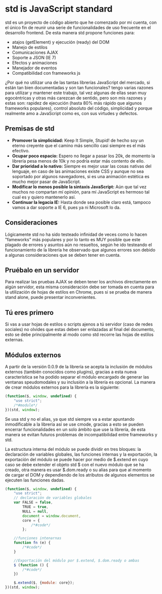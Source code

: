 # std is JavaScript standard #
std es un proyecto de código abierto que he comenzado por mi cuenta, con el único fin de reunir una serie de funcionalidades de uso frecuente en el desarrollo frontend. De esta manera std propone funciones para:

* atajos (getElement) y ejecución (ready) del DOM
* Manejo de estilos
* Comunicaciones AJAX
* Soporte a JSON (IE 7)
* Efectos y animaciones
* Manejador de eventos
* Compatibilidad con frameworks js

¿Por qué no utilizar una de las tantas librerías JavaScript del mercado, si están tan bien documentadas y son tan funcionales? tengo varias razones para utilizar y mantener este trabajo, tal vez algunas de ellas sean muy egocéntricas y otras más carezcan de sentido, pero son mis razones y estas son: rapidez de ejecución (hasta 80% más rápido que algunos frameworks populares), control absoluto del código, simplicidad y porque realmente amo a JavaScript como es, con sus virtudes y defectos.

## Premisas de std ##
* **Promover la simplicidad:** Keep It Simple, Stupid! de hecho soy un eterno creyente que el camino más sencillo casi siempre es el más efectivo.
* **Ocupar poco espacio:** Espero no llegar a pasar los 20k, de momento la librería pesa menos de 10k y no podría estar más contento de ello.
* **Dar prioridad a lo nativo:** Siempre es mejor usar las cosas nativas del lenguaje, en caso de las animaciones existe CSS y aunque no sea soportado por algunos navegadores, si es una animación estética es mucho mejor pasar de JavaScript.
* **Modificar lo menos posible la sintaxis JavaScript:** Aún que tal vez muchos no compartan mí opinión, para mí JavaScript es hermoso tal cual es y quiero mantenerlo así.
* **Continuar la legacía IE:** Hasta donde sea posible claro está, tampoco vamos a dar soporte a IE 6, pues ya ni Microsoft lo da.

## Consideraciones ##
Lógicamente std no ha sido testeado infinidad de veces como lo hacen "fameworks" más populares y por lo tanto es MUY posible que este plagado de errores y asuntos aún no resueltos, según he ido testeando el funcionamiento de la librería he observado que algunos errores son debido a algunas consideraciones que se deben tener en cuenta.

## Pruébalo en un servidor ##
Para realizar las pruebas AJAX se deben tener los archivos directamente en algún servidor, esta misma consideración debe ser tomada en cuenta para la utilización de hojas de estilos en Chrome, pues si se prueba de manera stand alone, puede presentar inconvenientes.

## Tú eres primero ##
Si vas a usar hojas de estilos o scripts ajenos a tú servidor (caso de redes sociales) no olvides que estas deben ser enlazadas al final del documento, esto se debe principalmente al modo como std recorre las hojas de estilos externas.

## Módulos externos ##
A partir de la versión 0.0.9 de la librería se acepta la inclusión de módulos externos (también conocidos como plugins), gracias a esta nueva característica se ha podido separar el módulo encargado de generar las ventanas speudomodales y su inclusión a la librería es opcional. La manera de crear módulos externos para la librería es la siguiente:

```javascript
(function($, window, undefined) {
	"use strict";
	/*#module*/
})(std, window);
```

Se usa std y no el alias, ya que std siempre va a estar apuntando inmodificable a la librería así se use cmode, gracias a esto se pueden encerrar funcionalidades en un solo ámbito que use la librería, de esta manera se evitan futuros problemas de incompatibilidad entre frameworks y std.

La estructura interna del módulo se puede dividir en tres bloques: la declaración de variables globales, las funciones internas y la exportación, la exportación del módulo se puede hacer por medio de $.extend en cuyo caso se debe extender el objeto std $ con el nuevo módulo que se ha creado, otra manera es usar $.dom.ready o su alias para que al momento de cargar el DOM y dependiendo de los atributos de algunos elementos se ejecuten las funciones dadas.

```javascript
(function($, window, undefined) {
	"use strict";
	// declaración de variables globales
	var FALSE = false,
		TRUE = true,
		NULL = null,
		document = window.document,
		core = {
			/*#code*/
		};

	//funciones intenarnas
	function fn (e) {
		/*#code*/
	}

	//Exportación del módulo por $.extend, $.dom.ready o ambas
	$ (function () {
		/*#code*/
	})

	$.extend($, {module: core});
})(std, window);
```